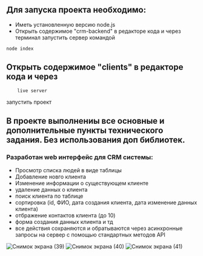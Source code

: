 ## Для запуска проекта необходимо:
* Иметь установленную версию node.js 
* Открыть содержимое "crm-backend" в редакторе кода и через терминал запустить сервер командой 
```
node index
```
## Открыть содержимое "clients" в редакторе кода и через 
```
    live server
``` 
запустить проект 

## В проекте выполнениы все основные и дополнительные пункты технического задания. Без использования доп библиотек.

### Разработан web интерфейс для CRM системы:
- Просмотр списка людей в виде таблицы
- Добавление новго клиента
- Изменение информации о существующем клиенте
- удаление данных о клиента
- поиск клиента по таблице
- сортировка (id, ФИО, дата создания клиента, дата изменение данных клиента)
- отбражение контактов клиента (до 10)
- форма создания данных клиента и тд
- все действия сохраняются и обратываются через асинхронные запросы на сервер с помощью стандартных методов API
 

![Снимок экрана (39)](https://github.com/Vendr1K/Clients_crm/assets/117863352/4e07fe79-160f-46ae-99f6-8dacf60d9671)
![Снимок экрана (40)](https://github.com/Vendr1K/Clients_crm/assets/117863352/856333e5-554c-42cc-9106-bc22021c9a88)
![Снимок экрана (41)](https://github.com/Vendr1K/Clients_crm/assets/117863352/c31537c2-ad2b-4a06-9b94-402f884ec7fe)
